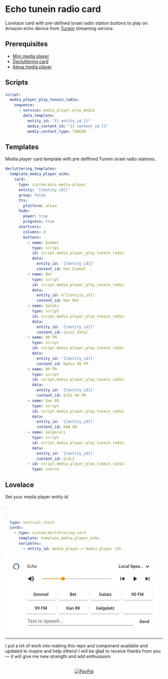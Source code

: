 # Echo tunein radio card

Lovelace card with pre-defined Israel radio station buttons to play on Amazon echo device from [Tunein](https://tunein.com/) streaming service.

## Prerequisites

- [Mini media player](https://github.com/kalkih/mini-media-player)
- [Decluttering card](https://github.com/custom-cards/decluttering-card)
- [Alexa media player](https://github.com/custom-components/alexa_media_player)

## Scripts

```yaml
script:
  media_player_play_tunein_radio:
    sequence:
      - service: media_player.play_media
        data_template:
          entity_id: "{{ entity_id }}"
          media_content_id: "{{ content_id }}"
          media_content_type: TUNEIN
```

## Templates

Media player card template with pre deffined Tunein israel radio stations.

```yaml
decluttering_templates:
  template_media_player_echo:
    card:
      type: custom:mini-media-player
      entity: '[[entity_id]]'
      group: false
      tts:
        platform: alexa
      hide:
        power: true
        progress: true
      shortcuts:
        columns: 4
        buttons:
          - name: Gimmel
            type: script
            id: script.media_player_play_tunein_radio
            data:
              entity_id: '[[entity_id]]'
              content_id: Kan Gimmel
          - name: Bet
            type: script
            id: script.media_player_play_tunein_radio
            data:
              entity_id: m'[[entity_id]]'
              content_id: Kan Bet
          - name: Galatz
            type: script
            id: script.media_player_play_tunein_radio
            data:
              entity_id: '[[entity_id]]'
              content_id: Galei Zahal
          - name: 90 FM
            type: script
            id: script.media_player_play_tunein_radio
            data:
              entity_id: '[[entity_id]]'
              content_id: Radio 90 FM
          - name: 99 FM
            type: script
            id: script.media_player_play_tunein_radio
            data:
              entity_id: '[[entity_id]]'
              content_id: Echo 99 FM
          - name: Kan 88
            type: script
            id: script.media_player_play_tunein_radio
            data:
              entity_id: '[[entity_id]]'
              content_id: KAN 88
          - name: Galgalatz
            type: script
            id: script.media_player_play_tunein_radio
            data:
              entity_id: '[[entity_id]]'
              content_id: GLGLZ
          - id: script.media_player_play_tunein_radio
            type: source
```

## Lovelace

Set your media player entity id

```yaml
.
.
.
  type: vertical-stack
  cards:
    - type: custom:decluttering-card
      template: template_media_player_echo
      variables:
        - entity_id: media_player.< media player id>
```

![Radio Player](image.jpg)

---

I put a lot of work into making this repo and component available and updated to inspire and help others! I will be glad to receive thanks from you — it will give me new strength and add enthusiasm:
<p align="center"><br>
<a href="https://paypal.me/eyalco1967?locale.x=he_IL" target="_blank"><img src="http://khrolenok.ru/support_paypal.png" alt="PayPal" width="250" height="48"></a>
</p>